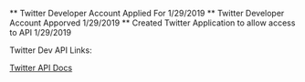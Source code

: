 ** Twitter Developer Account Applied For 1/29/2019
** Twitter Developer Account Apporved 1/29/2019
** Created Twitter Application to allow access to API 1/29/2019

Twitter Dev API Links:

[Twitter API Docs](https://developer.twitter.com/en/docs)